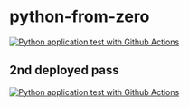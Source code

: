 # python-from-zero

[![Python application test with Github Actions](https://github.com/thanglu00/python-from-zero/actions/workflows/main.yml/badge.svg)](https://github.com/thanglu00/python-from-zero/actions/workflows/main.yml)

## 2nd deployed pass 
[![Python application test with Github Actions](https://github.com/thanglu00/python-from-zero/actions/workflows/main.yml/badge.svg?branch=main)](https://github.com/thanglu00/python-from-zero/actions/workflows/main.yml)
